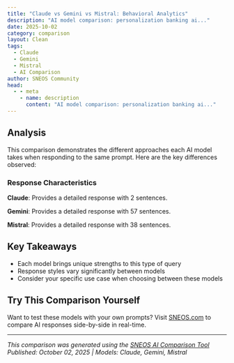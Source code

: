 ```yaml
---
title: "Claude vs Gemini vs Mistral: Behavioral Analytics"
description: "AI model comparison: personalization banking ai..."
date: 2025-10-02
category: comparison
layout: Clean
tags:
  - Claude
  - Gemini
  - Mistral
  - AI Comparison
author: SNEOS Community
head:
  - - meta
    - name: description
      content: "AI model comparison: personalization banking ai..."
---
```


<ChatComparison
  title="Claude vs Gemini vs Mistral: Behavioral Analytics"
  prompt="personalization banking ai"
  :responses='{
    "Claude": "# Personalization in Banking AI\n\nBanking AI personalization uses data analytics and machine learning to tailor financial services to individual customer needs and behaviors. Here\u0027s an overview:\n\n## Key Applications\n\n### **Customer Experience**\n- **Personalized dashboards** showing relevant account information\n- **Customized product recommendations** (loans, credit cards, investments)\n- **Tailored financial advice** based on spending patterns\n- **Personalized communication** timing and channels\n\n### **Product \u0026 Service Optimization**\n- **Dynamic pricing** for loans and financial products\n- **Customized investment portfolios**\n- **Personalized budgeting tools** and financial goals\n- **Targeted marketing campaigns**\n\n### **Risk Management**\n- **Individual credit scoring** using alternative data\n- **Personalized fraud detection** based on behavior patterns\n- **Custom risk assessment** for different customer segments\n\n## Technologies Used\n\n- **Machine Learning** algorithms for pattern recognition\n- **Natural Language Processing** for chatbots and customer service\n- **Predictive Analytics** for anticipating customer needs\n- **Real-time Data Processing** for instant personalization\n\n## Benefits\n\n**For Banks:**\n- Increased customer retention and loyalty\n- Higher conversion rates on product recommendations\n- Improved operational efficiency\n- Better risk management\n\n**For Customers:**\n- More relevant financial products and services\n- Better user experience\n- Proactive financial guidance\n- Faster, more accurate service\n\n## Challenges\n\n- **Data Privacy** and regulatory compliance (GDPR, CCPA)\n- **Data Security** and protection\n- **Algorithm Bias** and fairness concerns\n- **Integration** with legacy banking systems\n- **Customer Trust** and transparency\n\nWould you like me to elaborate on any specific aspect of banking AI personalization?",
    "Gemini": "## Personalization in Banking with AI: A Deep Dive\n\nAI is revolutionizing banking, particularly in the realm of personalization.  Banks are leveraging AI to understand individual customer needs, preferences, and behaviors to deliver tailored experiences and services.  This not only enhances customer satisfaction but also drives revenue and efficiency.\n\nHere\u0027s a breakdown of how AI is being used for personalization in banking:\n\n**1. Understanding the Customer:**\n\n*   **Data Collection \u0026 Analysis:** AI algorithms can sift through vast amounts of data from various sources, including transaction history, social media activity (where permitted and ethically done), mobile app usage, website interactions, demographic information, and more.\n*   **Customer Segmentation:**  AI can create sophisticated customer segments based on behavioral patterns, financial goals, risk profiles, and lifestyle. This goes beyond traditional demographic-based segmentation to offer a more granular and accurate understanding of individual needs.\n*   **Customer 360\u00B0 View:** AI helps build a comprehensive \u0022360-degree\u0022 view of each customer, integrating data from all touchpoints to provide a holistic understanding of their financial life.\n*   **Natural Language Processing (NLP):**  NLP enables AI to understand customer sentiment from interactions like phone calls, emails, and chat sessions. This helps identify pain points, predict churn, and tailor communication styles.\n\n**2. Personalized Products \u0026 Services:**\n\n*   **Personalized Offers \u0026 Recommendations:** AI analyzes spending habits, financial goals, and past interactions to suggest relevant products and services, such as credit cards, loans, investment options, and insurance plans.  These offers can be delivered through targeted emails, mobile app notifications, or even personalized messages from relationship managers.\n*   **Dynamic Pricing:**  AI can adjust pricing based on customer risk profiles, loyalty, and market conditions. This can be applied to loan interest rates, credit card rewards, and other financial products.\n*   **Customized Financial Advice:** AI-powered chatbots and virtual assistants can provide personalized financial advice based on individual circumstances, helping customers manage their budgets, save for retirement, and invest wisely.  Robo-advisors are a prime example of this.\n*   **Personalized Credit Scoring:**  AI algorithms can analyze a wider range of data points than traditional credit scoring models, leading to more accurate and inclusive credit assessments. This can help individuals with limited credit history access financial services.\n\n**3. Enhanced Customer Experience:**\n\n*   **Proactive Problem Solving:** AI can anticipate customer needs and proactively offer solutions. For example, if a customer consistently overdraws their account, the AI might suggest setting up overdraft protection or providing personalized financial literacy resources.\n*   **Personalized Communication:**  AI enables banks to communicate with customers in their preferred channel and language, using personalized messaging that is relevant to their individual needs and interests.\n*   **Chatbots \u0026 Virtual Assistants:** AI-powered chatbots provide instant support and answer frequently asked questions, freeing up human agents to handle more complex issues.  These chatbots can also learn from customer interactions to improve their responses over time.\n*   **Personalized Mobile Banking:** AI can customize the mobile banking experience based on individual usage patterns. For example, it can prioritize frequently used features or display personalized financial insights on the home screen.\n*   **Fraud Detection:**  AI algorithms can analyze transaction patterns and identify potentially fraudulent activities, protecting customers from financial losses and reducing the risk of identity theft.\n\n**4. Benefits of Personalization in Banking:**\n\n*   **Increased Customer Loyalty:**  Tailored experiences make customers feel valued and understood, leading to stronger relationships and increased loyalty.\n*   **Higher Customer Satisfaction:**  Personalized services that meet individual needs and preferences improve customer satisfaction.\n*   **Improved Sales \u0026 Revenue:**  Targeted offers and recommendations can increase sales and revenue by promoting relevant products and services.\n*   **Reduced Costs:**  AI-powered automation can streamline processes, reduce operational costs, and improve efficiency.\n*   **Enhanced Risk Management:**  AI can help banks better assess risk and prevent fraud, leading to a more secure and stable financial environment.\n\n**5. Challenges and Considerations:**\n\n*   **Data Privacy \u0026 Security:** Banks must ensure that customer data is protected and used ethically.  They need to comply with regulations like GDPR and CCPA and be transparent about how they collect and use data.\n*   **Bias in Algorithms:** AI algorithms can perpetuate biases if they are trained on biased data. Banks need to be aware of this risk and take steps to mitigate it.\n*   **Transparency and Explainability:**  Customers need to understand how AI is being used to make decisions that affect them.  Banks need to be transparent about their AI practices and provide explanations for algorithmic decisions.\n*   **Human Oversight:** AI should not replace human interaction entirely.  There will always be a need for human agents to handle complex issues and provide emotional support.\n*   **Integration Challenges:**  Integrating AI into existing banking systems can be complex and challenging.  Banks need to invest in the right infrastructure and expertise.\n\n**Examples of Personalization in Action:**\n\n*   **Bank of America\u0027s Erica:** A virtual assistant that provides personalized financial advice and helps customers manage their accounts.\n*   **Capital One\u0027s Eno:** A text-based chatbot that answers questions about account balances, transactions, and other banking services.\n*   **JPMorgan Chase\u0027s Finn by Chase:** A mobile app that provides personalized financial insights and helps customers track their spending.\n*   **Robo-advisors like Betterment and Wealthfront:** Offer personalized investment advice based on individual goals and risk tolerance.\n\n**The Future of Personalization in Banking:**\n\n*   **Hyper-Personalization:**  AI will enable even more granular and personalized experiences, tailoring every interaction to the individual customer.\n*   **Predictive Analytics:** AI will be used to predict customer needs and proactively offer solutions before they even arise.\n*   **Emotional AI:**  AI will be able to understand and respond to customer emotions, creating more empathetic and engaging interactions.\n*   **Open Banking Integration:**  AI will be used to integrate data from multiple financial institutions, providing customers with a holistic view of their financial life.\n*   **AI-Powered Financial Wellness Programs:** Banks will use AI to create personalized financial wellness programs that help customers achieve their financial goals.\n\n**In conclusion, AI is transforming banking by enabling personalization at scale.  By understanding individual customer needs and preferences, banks can deliver tailored experiences and services that enhance customer satisfaction, drive revenue, and improve efficiency.  However, it is important to address the challenges and considerations associated with AI, such as data privacy, bias, and transparency, to ensure that personalization is used ethically and responsibly.**\n",
    "Mistral": "Personalization in banking through artificial intelligence (AI) involves leveraging advanced technologies to tailor financial services to individual customers\u0027 needs, preferences, and behaviors. This approach aims to enhance customer satisfaction, improve operational efficiency, and drive business growth. Here are some key aspects of personalization in banking using AI:\n\n### 1. **Customer Segmentation**\n   - **Behavioral Analysis:** AI can analyze transaction histories, spending patterns, and other behavioral data to segment customers into distinct groups.\n   - **Demographic Data:** Combining demographic information with behavioral data can create more nuanced customer profiles.\n\n### 2. **Personalized Recommendations**\n   - **Product Recommendations:** AI algorithms can suggest financial products (e.g., loans, credit cards, investment options) that are most relevant to a customer\u0027s financial situation and goals.\n   - **Financial Advice:** Providing personalized financial advice based on a customer\u0027s spending habits, savings goals, and investment preferences.\n\n### 3. **Real-Time Insights**\n   - **Transaction Alerts:** Sending real-time alerts for unusual transactions or potential fraud, tailored to the customer\u0027s typical spending patterns.\n   - **Spending Insights:** Offering insights into spending habits, such as categorizing expenses and providing budgeting tips.\n\n### 4. **Customer Service**\n   - **Chatbots and Virtual Assistants:** AI-powered chatbots can handle routine customer inquiries, provide account information, and assist with transactions, offering a personalized experience.\n   - **24/7 Support:** Ensuring round-the-clock support through AI-driven customer service platforms.\n\n### 5. **Risk Management**\n   - **Fraud Detection:** Using machine learning to detect anomalies and potential fraudulent activities in real-time.\n   - **Credit Scoring:** Enhancing credit scoring models by incorporating a wider range of data points and more sophisticated algorithms.\n\n### 6. **Marketing and Engagement**\n   - **Targeted Campaigns:** Creating personalized marketing campaigns that resonate with individual customers based on their preferences and behaviors.\n   - **Loyalty Programs:** Tailoring loyalty programs to reward customers for actions that align with their financial goals and behaviors.\n\n### 7. **Investment Management**\n   - **Robo-Advisors:** AI-driven robo-advisors can provide automated investment advice and portfolio management tailored to individual risk tolerance and financial goals.\n   - **Portfolio Optimization:** Using AI to optimize investment portfolios based on market conditions and individual preferences.\n\n### 8. **Data Privacy and Security**\n   - **Encryption and Anonymization:** Ensuring that customer data is securely stored and processed, with measures like encryption and data anonymization.\n   - **Compliance:** Adhering to regulatory requirements for data privacy and security, such as GDPR and CCPA.\n\n### 9. **User Experience**\n   - **Customized Dashboards:** Providing personalized dashboards that display relevant financial information and insights.\n   - **Seamless Integration:** Ensuring that AI-driven personalization integrates seamlessly with existing banking systems and user interfaces.\n\n### 10. **Continuous Learning**\n   - **Feedback Loops:** Implementing feedback loops to continuously improve AI models based on customer interactions and outcomes.\n   - **Adaptive Algorithms:** Using adaptive algorithms that can learn and evolve over time to better meet customer needs.\n\n### Challenges and Considerations\n   - **Data Quality:** Ensuring high-quality data is crucial for accurate AI-driven personalization.\n   - **Bias and Fairness:** Addressing potential biases in AI algorithms to ensure fairness and inclusivity.\n   - **Customer Trust:** Building and maintaining customer trust by being transparent about how data is used and protected.\n\nBy leveraging AI for personalization, banks can offer more tailored and relevant services, ultimately enhancing customer loyalty and driving business growth."
  }'
  published-date="12:57"
/>

## Analysis

This comparison demonstrates the different approaches each AI model takes when responding to the same prompt. Here are the key differences observed:

### Response Characteristics

**Claude**: Provides a detailed response with 2 sentences. 

**Gemini**: Provides a detailed response with 57 sentences. 

**Mistral**: Provides a detailed response with 38 sentences. 

## Key Takeaways

- Each model brings unique strengths to this type of query
- Response styles vary significantly between models
- Consider your specific use case when choosing between these models

## Try This Comparison Yourself

Want to test these models with your own prompts? Visit [SNEOS.com](https://sneos.com) to compare AI responses side-by-side in real-time.

---

*This comparison was generated using the [SNEOS AI Comparison Tool](https://sneos.com)*
*Published: October 02, 2025 | Models: Claude, Gemini, Mistral*
